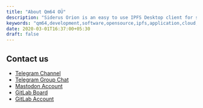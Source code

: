 ```yaml
---
title: "About Qm64 OÜ"
description: "Siderus Orion is an easy to use IPFS Desktop client for sharing files and data"
keywords: "qm64,development,software,opensource,ipfs,application,cloud,blockchain,go,swift"
date: 2020-03-01T16:37:00+05:30
draft: false
---
```


<div id="contact">
<section>
<div class="mui-container">
  <h1>Contact us</h1>
  <ul>
    <li><a href="https://t.me/qm64updates">Telegram Channel</a></li>
    <li><a href="https://t.me/Qm64chat">Telegram Group Chat</a></li>
    <li><a href="https://mastodon.social/@qm64">Mastodon Account</a></li>
    <li><a href="https://gitlab.com/Qm64/blog/-/boards">GitLab Board</a></li>
    <li><a href="https://gitlab.com/Qm64">GitLab Account</a></li>
  </ul>
</div>
</section>
</div>
